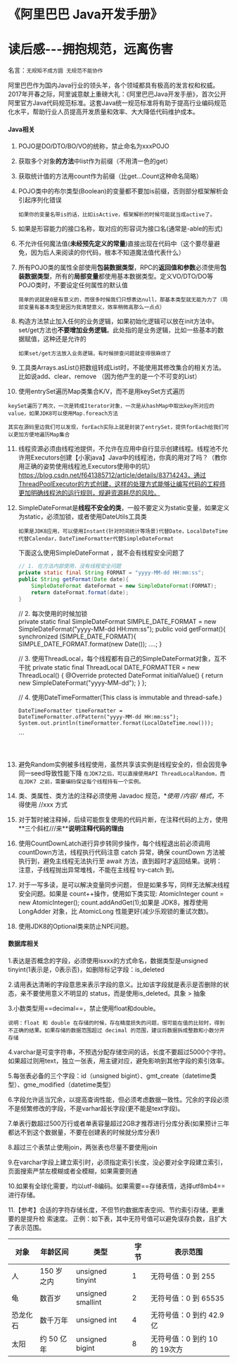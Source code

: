 # 《阿里巴巴 Java开发手册》

# 读后感---拥抱规范，远离伤害

名言：`无规矩不成方圆 无规范不能协作`

阿里巴巴作为国内Java行业的领头羊，各个领域都具有极高的发言权和权威。2017年开春之际，阿里诚意献上重磅大礼：《阿里巴巴Java开发手册》，首次公开阿里官方Java代码规范标准。这套Java统一规范标准将有助于提高行业编码规范化水平，帮助行业人员提高开发质量和效率、大大降低代码维护成本。

#### Java相关

1. POJO是DO/DTO/BO/VO的统称，禁止命名为xxxPOJO

2. 获取多个对象**的方法**中list作为前缀（不用清一色的get）

3. 获取统计值的方法用count作为前缀（比get…Count这种命名简略）

4. POJO类中的布尔类型(Boolean)的变量都不要加is前缀，否则部分框架解析会引起序列化错误

   `如果你的变量名带is的话，比如isActive，框架解析的时候可能就当成active了。` 

5. 如果是形容能力的接口名称，取对应的形容词为接口名(通常是-able的形式)

6. 不允许任何魔法值(**未经预先定义的常量**)直接出现在代码中（这个要尽量避免，因为后人来阅读的你代码，根本不知道魔法值代表什么）

7. 所有POJO类的属性全部使用**包装数据类型**，RPC的**返回值和参数**必须使用**包装数据类型**，所有的**局部变量**都使用基本数据类型。定义VO/DTO/DO等POJO类时，不要设定任何属性的默认值

   `简单的说就是0是有意义的，而很多时候我们只想表达null，那基本类型就无能为力了（局部变量有基本类型是因为我清楚意义，效率稍微高那么一点点）` 

8. 构造方法禁止加入任何的业务逻辑，如果初始化逻辑可以放在init方法中。set/get方法也**不要增加业务逻辑**。此处指的是业务逻辑，比如一些基本的数据赋值，这种还是允许的

   `如果set/get方法放入业务逻辑，有时候排查问题就变得很麻烦了`

9. 工具类Arrays.asList()把数组转成List时，不能使用其修改集合的相关方法。比如说add、clear、remove （因为他产生的是一个不可变的List）

10. 使用entrySet遍历Map类集合K/V，而不是用keySet方式遍历

   `keySet遍历了两次，一次是转成Iterator对象，一次是从hashMap中取出key所对应的value，如果JDK8可以使用Map.foreach方法`

   `其实在源码里边我们可以发现，forEach实际上就是封装了entrySet，提供forEach给我们可以更加方便地遍历Map集合` 

11. 线程资源必须由线程池提供，不允许在应用中自行显示创建线程。线程池不允许用Executors创建【小家java】Java中的线程池，你真的用对了吗？（教你用正确的姿势使用线程池,Executors使用中的坑）https://blog.csdn.net/f641385712/article/details/83714243，通过ThreadPoolExecutor的方式创建，这样的处理方式能够让编写代码的工程师更加明确线程池的运行规则，规避资源耗尽的风险。

12. SimpleDateFormat是**线程不安全的类**，一般不要定义为static变量，如果定义为static，必须加锁，或者使用DateUtils工具类

    ```properties
    如果是JDK8应用，可以使用Instant(针对时间统计等场景)代替Date，LocalDateTime代替Calendar，DateTimeFormatter代替SimpleDateFormat
    ```

    下面这么使用SimpleDateFormat ，就不会有线程安全问题了

    ```java
    // 1. 在方法内部使用，没有线程安全问题
    private static final String FORMAT = "yyyy-MM-dd HH:mm:ss";
    public String getFormat(Date date){
        SimpleDateFormat dateFormat = new SimpleDateFormat(FORMAT);
        return dateFormat.format(date);
    }
    ```


    // 2. 每次使用的时候加锁      
    private static final SimpleDateFormat SIMPLE_DATE_FORMAT = new SimpleDateFormat("yyyy-MM-dd HH:mm:ss");
    public void getFormat(){
        synchronized (SIMPLE_DATE_FORMAT){
        SIMPLE_DATE_FORMAT.format(new Date());
        ….;
    }
    
    // 3. 使用ThreadLocal，每个线程都有自己的SimpleDateFormat对象，互不干扰
    private static final ThreadLocal<DateFormat> DATE_FORMATTER = new ThreadLocal<DateFormat>() {
        @Override
        protected DateFormat initialValue() {
            return new SimpleDateFormat("yyyy-MM-dd");
        }
    };
    
    // 4. 使用DateTimeFormatter(This class is immutable and thread-safe.)
    
        DateTimeFormatter timeFormatter = DateTimeFormatter.ofPattern("yyyy-MM-dd HH:mm:ss");
        System.out.println(timeFormatter.format(LocalDateTime.now()));
    
    ​```

​     

13. 避免Random实例被多线程使用，虽然共享该实例是线程安全的，但会因竞争同一seed导致性能下降
    `在JDK7之后，可以直接使用API ThreadLocalRandom，而在JDK7 之前，需要编码保证每个线程持有一个实例。`

14. 类、类属性、类方法的注释必须使用 Javadoc 规范，**使用 /内容/ 格式*，不得使用 //xxx 方式

15. 对于暂时被注释掉，后续可能恢复使用的代码片断，在注释代码的上方，使用**三个斜杠///来\****说明注释代码的理由**

16. 使用CountDownLatch进行异步转同步操作，每个线程退出前必须调用 countDown方法，线程执行代码注意 catch 异常，确保 countDown 方法被执行到，避免主线程无法执行至 await 方法，直到超时才返回结果。说明： 注意，子线程抛出异常堆栈，不能在主线程 try-catch 到。

17. 对于一写多读，是可以解决变量同步问题， 但是如果多写，同样无法解决线程安全问题。如果是 count++操作，使用如下类实现: AtomicInteger count = new AtomicInteger(); count.addAndGet(1);如果是 JDK8，推荐使用 LongAdder 对象，比 AtomicLong 性能更好(减少乐观锁的重试次数)。

18. 使用JDK8的Optional类来防止NPE问题。



#### 数据库相关

1.表达是否概念的字段，必须使用isxxx的方式命名，数据类型是unsigned tinyint(1表示是，0表示否)，如删除标记字段：is_deleted

2.请用表达清晰的字段意思来表示字段的意义。比如该字段就是表示是否删除的状态，亲不要使用意义不明显的 status，而是使用is_deleted。具象 > 抽象

3.小数类型用==decimal==，禁止使用float和double。

`说明：float 和 double 在存储的时候，存在精度损失的问题，很可能在值的比较时，得到不正确的结果。如果存储的数据范围超过 decimal 的范围，建议将数据拆成整数和小数分开存储` 



4.varchar是可变字符串，不预选分配存储空间的话，长度不要超过5000个字符。如果超过则用text，独立一张表，用主键对应，避免影响到其他字段的索引效率。

5.每张表必备的三个字段：id（unsigned bigint）、gmt_create（datetime类型）、gme_modified（datetime类型）

6.字段允许适当冗余，以提高查询性能，但必须考虑数据一致性。冗余的字段必须不是频繁修改的字段，不是varhar超长字段(更不能是text字段)。

7.单表行数超过500万行或者单表容量超过2GB才推荐进行分库分表(如果预计三年都达不到这个数据量，不要在创建表的时候就分库分表!)

8.超过三个表禁止使用join，两张表也尽量不要使用join

9.在varchar字段上建立索引时，必须指定索引长度，没必要对全字段建立索引，页面搜索严禁左模糊或者全模糊，如果需要则通

10.如果有全球化需要，均以utf-8编码。如果需要==存储表情，选择utf8mb4==进行存储。

11.【参考】合适的字符存储长度，不但节约数据库表空间、节约索引存储，更重要的是提升检
索速度。
正例：如下表，其中无符号值可以避免误存负数，且扩大了表示范围。

| 对象   | 年龄区间    | 类型                | 字节   | 表示范围                |
| ---- | ------- | ----------------- | ---- | ------------------- |
| 人    | 150 岁之内 | unsigned tinyint  | 1    | 无符号值：0 到 255        |
| 龟    | 数百岁     | unsigned smallint | 2    | 无符号值：0 到 65535      |
| 恐龙化石 | 数千万年    | unsigned int      | 4    | 无符号值：0 到约 42.9 亿    |
| 太阳   | 约 50 亿年 | unsigned bigint   | 8    | 无符号值：0 到约 10 的 19次方 |



 